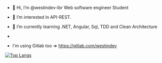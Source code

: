 - 👋 Hi, I’m @westindev-lbr Web software engineer Student
- 👀 I’m interested in API-REST.
- 🌱 I’m currently learning .NET, Angular, Sql, TDD and Clean Architecture
- 

- I'm using Gitlab too => https://gitlab.com/westindev

[![Top Langs](https://github-readme-stats.vercel.app/api/top-langs/?username=westindev-lbr&layout=compact)](https://github.com/westindev-lbr/westindev-lbr)  


<!---
WestInDev64/WestInDev64 is a ✨ special ✨ repository because its `README.md` (this file) appears on your GitHub profile.
You can click the Preview link to take a look at your changes.
--->
